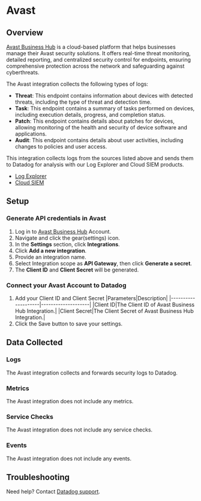 # Avast

## Overview

[Avast Business Hub][1] is a cloud-based platform that helps businesses manage their Avast security solutions. It offers real-time threat monitoring, detailed reporting, and centralized security control for endpoints, ensuring comprehensive protection across the network and safeguarding against cyberthreats.

The Avast integration collects the following types of logs:

- **Threat**: This endpoint contains information about devices with detected threats, including the type of threat and detection time.
- **Task**: This endpoint contains a summary of tasks performed on devices, including execution details, progress, and completion status.
- **Patch**: This endpoint contains details about patches for devices, allowing monitoring of the health and security of device software and applications.
- **Audit**: This endpoint contains details about user activities, including changes to policies and user access.

This integration collects logs from the sources listed above and sends them to Datadog for analysis with our Log Explorer and Cloud SIEM products.

* [Log Explorer][2]
* [Cloud SIEM][3]

## Setup

### Generate API credentials in Avast

1. Log in to [Avast Business Hub][4] Account.
2. Navigate and click the gear(settings) icon.
3. In the **Settings** section, click **Integrations**.
4. Click **Add a new integration**.
5. Provide an integration name.
6. Select Integration scope as **API Gateway**, then click **Generate a secret**.
7. The **Client ID** and **Client Secret** will be generated.

### Connect your Avast Account to Datadog

1. Add your Client ID and Client Secret
    |Parameters|Description|
    |--------------------|--------------------|
    |Client ID|The Client ID of Avast Business Hub Integration.|
    |Client Secret|The Client Secret of Avast Business Hub Integration.|
2. Click the Save button to save your settings.

## Data Collected

### Logs 

The Avast integration collects and forwards security logs to Datadog.

### Metrics

The Avast integration does not include any metrics.

### Service Checks

The Avast integration does not include any service checks.

### Events

The Avast integration does not include any events.

## Troubleshooting

Need help? Contact [Datadog support][5].

[1]: https://www.avast.com/business/business-hub/
[2]: https://docs.datadoghq.com/logs/explorer/
[3]: https://www.datadoghq.com/product/cloud-siem/
[4]: https://businesshub.avast.com/
[5]: https://docs.datadoghq.com/help/
